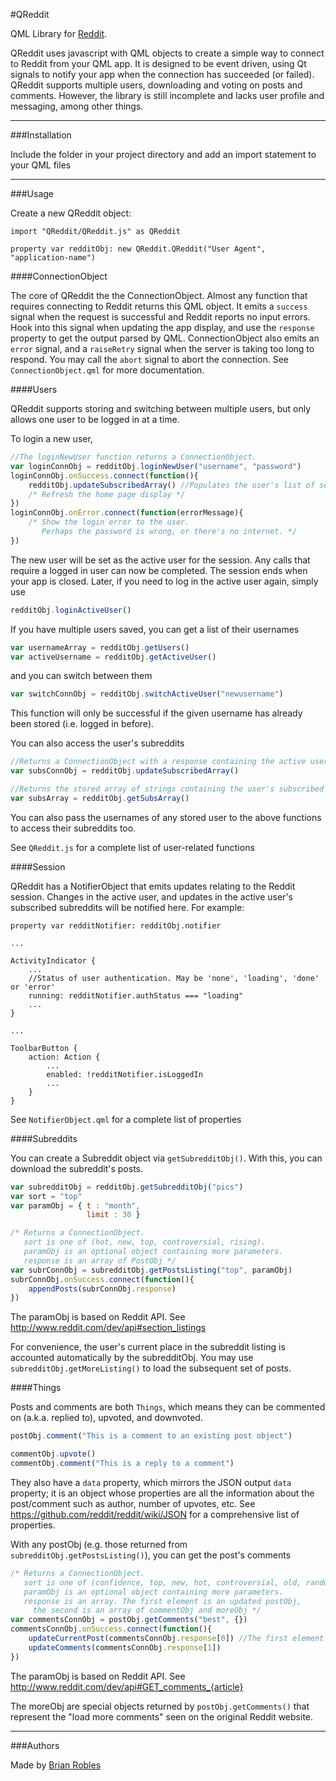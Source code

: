 #QReddit

QML Library for [Reddit](http://www.reddit.com).

QReddit uses javascript with QML objects to create a simple way to connect to Reddit from your QML app. It is designed to be event driven, using Qt signals to notify your app when the connection has succeeded (or failed). QReddit supports multiple users, downloading and voting on posts and comments. However, the library is still incomplete and lacks user profile and messaging, among other things.

--------------

###Installation

Include the folder in your project directory and add an import statement to your QML files

-------------

###Usage

Create a new QReddit object:

```
import "QReddit/QReddit.js" as QReddit

property var redditObj: new QReddit.QReddit("User Agent", "application-name")
```

####ConnectionObject

The core of QReddit the the ConnectionObject. Almost any function that requires connecting to Reddit returns this QML object. It emits a `success` signal when the request is successful and Reddit reports no input errors. Hook into this signal when updating the app display, and use the `response` property to get the output parsed by QML. ConnectionObject also emits an `error` signal, and a `raiseRetry` signal when the server is taking too long to respond. You may call the `abort` signal to abort the connection. See `ConnectionObject.qml` for more documentation.

####Users

QReddit supports storing and switching between multiple users, but only allows one user to be logged in at a time.

To login a new user,
```javascript
//The loginNewUser function returns a ConnectionObject.
var loginConnObj = redditObj.loginNewUser("username", "password")
loginConnObj.onSuccess.connect(function(){
    redditObj.updateSubscribedArray() //Populates the user's list of subscribed subreddits
    /* Refresh the home page display */
})
loginConnObj.onError.connect(function(errorMessage){
    /* Show the login error to the user. 
       Perhaps the password is wrong, or there's no internet. */
})
```

The new user will be set as the active user for the session. Any calls that require a logged in user can now be completed. The session ends when your app is closed. Later, if you need to log in the active user again, simply use
```javascript
redditObj.loginActiveUser()
```

If you have multiple users saved, you can get a list of their usernames
```javascript
var usernameArray = redditObj.getUsers()
var activeUsername = redditObj.getActiveUser()
```

and you can switch between them
```javascript
var switchConnObj = redditObj.switchActiveUser("newusername")
```
This function will only be successful if the given username has already been stored (i.e. logged in before).

You can also access the user's subreddits
```javascript
//Returns a ConnectionObject with a response containing the active user's subscribed subreddits
var subsConnObj = redditObj.updateSubscribedArray()

//Returns the stored array of strings containing the user's subscribed subreddits
var subsArray = redditObj.getSubsArray()
```
You can also pass the usernames of any stored user to the above functions to access their subreddits too.

See `QReddit.js` for a complete list of user-related functions

####Session

QReddit has a NotifierObject that emits updates relating to the Reddit session. Changes in the active user, and updates in the active user's subscribed subreddits will be notified here. For example:
```
property var redditNotifier: redditObj.notifier

...

ActivityIndicator {
    ...
    //Status of user authentication. May be 'none', 'loading', 'done' or 'error'
    running: redditNotifier.authStatus === "loading"
    ...
}

...

ToolbarButton {
    action: Action {
        ...
        enabled: !redditNotifier.isLoggedIn
        ...
    }
}
```

See `NotifierObject.qml` for a complete list of properties

####Subreddits

You can create a Subreddit object via `getSubredditObj()`. With this, you can download the subreddit's posts.
```javascript
var subredditObj = redditObj.getSubredditObj("pics")
var sort = "top"
var paramObj = { t : "month",
                 limit : 30 }

/* Returns a ConnectionObject.
   sort is one of (hot, new, top, controversial, rising).
   paramObj is an optional object containing more parameters.
   response is an array of PostObj */
var subrConnObj = subredditObj.getPostsListing("top", paramObj)
subrConnObj.onSuccess.connect(function(){
    appendPosts(subrConnObj.response)
})
```
The paramObj is based on Reddit API. See http://www.reddit.com/dev/api#section_listings

For convenience, the user's current place in the subreddit listing is accounted automatically by the subredditObj. You may use `subredditObj.getMoreListing()` to load the subsequent set of posts.

####Things

Posts and comments are both `Things`, which means they can be commented on (a.k.a. replied to), upvoted, and downvoted.
```javascript
postObj.comment("This is a comment to an existing post object")

commentObj.upvote()
commentObj.comment("This is a reply to a comment")
```
They also have a `data` property, which mirrors the JSON output `data` property; it is an object whose properties are all the information about the post/comment such as author, number of upvotes, etc. See https://github.com/reddit/reddit/wiki/JSON for a comprehensive list of properties.

With any postObj (e.g. those returned from `subredditObj.getPostsListing()`), you can get the post's comments
```javascript
/* Returns a ConnectionObject.
   sort is one of (confidence, top, new, hot, controversial, old, random).
   paramObj is an optional object containing more parameters.
   response is an array. The first element is an updated postObj, 
     the second is an array of commentObj and moreObj */
var commentsConnObj = postObj.getComments("best", {})
commentsConnObj.onSuccess.connect(function(){
    updateCurrentPost(commentsConnObj.response[0]) //The first element is a postObj referencing the same post, but with updated information
    updateComments(commentsConnObj.response[1]) 
})
```
The paramObj is based on Reddit API. See http://www.reddit.com/dev/api#GET_comments_{article}

The moreObj are special objects returned by `postObj.getComments()` that represent the "load more comments" seen on the original Reddit website. 

-------------

###Authors

Made by [Brian Robles](mailto:brianrobles204@gmail.com)
